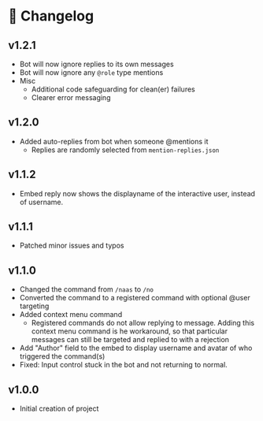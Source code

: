 # 📝 Changelog

## v1.2.1
- Bot will now ignore replies to its own messages
- Bot will now ignore any `@role` type mentions
- Misc
  - Additional code safeguarding for clean(er) failures
  - Clearer error messaging

## v1.2.0
- Added auto-replies from bot when someone @mentions it
  - Replies are randomly selected from `mention-replies.json`

## v1.1.2
- Embed reply now shows the displayname of the interactive user, instead of username.

## v1.1.1
- Patched minor issues and typos

## v1.1.0
- Changed the command from `/naas` to `/no`
- Converted the command to a registered command with optional @user targeting
- Added context menu command
  - Registered commands do not allow replying to message. Adding this context menu command is he workaround, so that particular messages can still be targeted and replied to with a rejection
- Add "Author" field to the embed to display username and avatar of who triggered the command(s)
- Fixed: Input control stuck in the bot and not returning to normal.

## v1.0.0
- Initial creation of project
